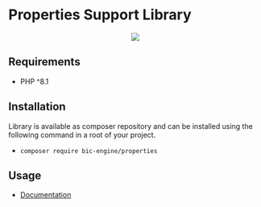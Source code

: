 # Properties Support Library

<p align="center">
    <a href="https://github.com/BicEngine/Properties/actions"><img src="https://github.com/BicEngine/Properties/workflows/build/badge.svg"></a>
</p>

## Requirements

- PHP ^8.1

## Installation

Library is available as composer repository and can be installed using the 
following command in a root of your project.

- `composer require bic-engine/properties`

## Usage

- [Documentation](https://bic-engine.nesk.me)
